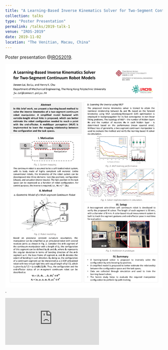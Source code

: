 ```yaml
---
title: "A Learning-Based Inverse Kinematics Solver for Two-Segment Continuum Robot Models"
collection: talks
type: "Poster Presentation"
permalink: /talks/2019-talk-1
venue: "IROS-2019"
date: 2019-11-02
location: "The Venitian, Macau, China"
---
```


Poster presentation @[IROS2019](https://www.iros2019.org/).


![exp](/files/irosposter.png).


<embed src="https://samlaipolyu.github.io/files/IROS2019_poster.pdf" type="application/pdf" />
